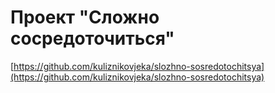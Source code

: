 # Проект "Сложно сосредоточиться"
[https://github.com/kuliznikovjeka/slozhno-sosredotochitsya](https://github.com/kuliznikovjeka/slozhno-sosredotochitsya)

